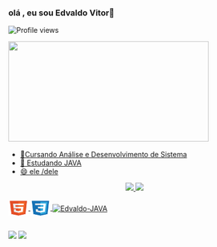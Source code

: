 ### olá , eu sou Edvaldo Vitor👋
 
  <p align="left"> <img src="https://komarev.com/ghpvc/?username=edvaldovitor250&color=yellow" alt="Profile views" /> </p>
  
<div align="left">
  <a href="https://github.com/edvaldovitor250">
  <img height="200em" width="400em" src="https://github-readme-stats.vercel.app/api?username=edvaldovitor250&theme=dracula&show_icons=true&title_color=DF9B47&layout=compact&langs_count=7&icon_color=80407E"/>
    </div>

- 🔭Cursando Análise e Desenvolvimento de Sistema
- 🌱 Estudando JAVA
- 😄 ele /dele

<div align="center">
  <a href="https://github.com/edvaldovitor250">
  <img height="180em" src="https://github-readme-stats.vercel.app/api?username=edvaldovitor250&show_icons=false&theme=dracula&include_all_commits=true&count_private=true"/>
  <img height="180em" src="https://github-readme-stats.vercel.app/api/top-langs/?username=edvaldovitor250&layout=compact&langs_count=7&theme=dracula"/>
</div>
<div style="display: inline_block"><br>

  <img align="center" alt="Edvaldo-HTML" height="30" width="40" src="https://raw.githubusercontent.com/devicons/devicon/master/icons/html5/html5-original.svg">
  <img align="center" alt="Edvaldo-CSS" height="30" width="40" src="https://raw.githubusercontent.com/devicons/devicon/master/icons/css3/css3-original.svg">
  <img align="center" alt="Edvaldo-JAVA" height="30" width="40" src="https://icongr.am/devicon/java-original.svg?size=128&color=currentColor">


          
          
          
 
</div>
  
  ##
 
<div> 
  <a href = "mailto:edvaldovitor250@gmail.com"><img src="https://img.shields.io/badge/-Gmail-%23333?style=for-the-badge&logo=gmail&logoColor=white" target="_blank"></a>
  <a href="https://www.linkedin.com/in/edvaldovitor250-45875016a" target="_blank"><img src=https:"https://www.linkedin.com/in/edvaldo-vitor-2136781a2" target="_blank"></a> 

</div>

